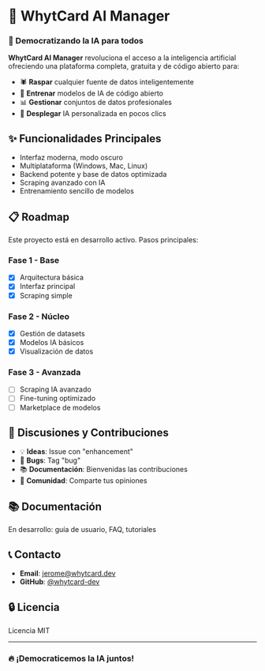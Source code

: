 # 🚀 WhytCard AI Manager

### 🤖 Democratizando la IA para todos

**WhytCard AI Manager** revoluciona el acceso a la inteligencia artificial ofreciendo una plataforma completa, gratuita y de código abierto para:

- 🕷️ **Raspar** cualquier fuente de datos inteligentemente
- 🤖 **Entrenar** modelos de IA de código abierto
- 📊 **Gestionar** conjuntos de datos profesionales
- 🚀 **Desplegar** IA personalizada en pocos clics

## ✨ Funcionalidades Principales

- Interfaz moderna, modo oscuro
- Multiplataforma (Windows, Mac, Linux)
- Backend potente y base de datos optimizada
- Scraping avanzado con IA
- Entrenamiento sencillo de modelos

## 📋 Roadmap

Este proyecto está en desarrollo activo. Pasos principales:

### Fase 1 - Base
- [x] Arquitectura básica
- [x] Interfaz principal
- [x] Scraping simple

### Fase 2 - Núcleo
- [x] Gestión de datasets
- [x] Modelos IA básicos
- [x] Visualización de datos

### Fase 3 - Avanzada
- [ ] Scraping IA avanzado
- [ ] Fine-tuning optimizado
- [ ] Marketplace de modelos

## 💬 Discusiones y Contribuciones

- 💡 **Ideas**: Issue con "enhancement"
- 🐛 **Bugs**: Tag "bug"
- 📚 **Documentación**: Bienvenidas las contribuciones
- 🤝 **Comunidad**: Comparte tus opiniones

## 📚 Documentación

En desarrollo: guía de usuario, FAQ, tutoriales

## 📞 Contacto

- **Email**: jerome@whytcard.dev
- **GitHub**: [@whytcard-dev](https://github.com/whytcard-dev)

## 🔒 Licencia

Licencia MIT

---

### 🔥 ¡Democraticemos la IA juntos!
